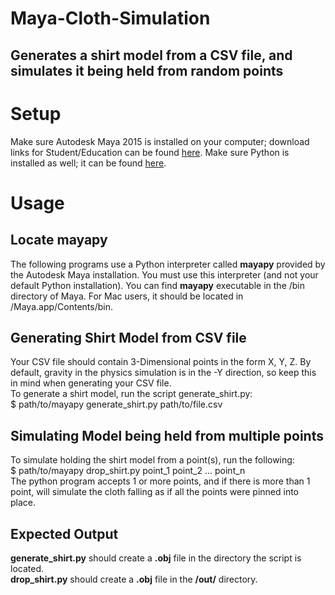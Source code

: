 # Maya-Cloth-Simulation
Generates a shirt model from a CSV file, and simulates it being held from random points  
---
# Setup
Make sure Autodesk Maya 2015 is installed on your computer; download links for Student/Education can be found [here](http://www.autodesk.com/education/free-software/maya). Make sure Python is installed as well; it can be found [here](https://www.python.org).  

# Usage
## Locate mayapy
The following programs use a Python interpreter called **mayapy** provided by the Autodesk Maya installation. You must use this interpreter (and not your default Python installation). You can find **mayapy** executable in the /bin directory of Maya. For Mac users, it should be located in /Maya.app/Contents/bin.  

## Generating Shirt Model from CSV file
Your CSV file should contain 3-Dimensional points in the form X, Y, Z. By default, gravity in the physics simulation is in the -Y direction, so keep this in mind when generating your CSV file.  
To generate a shirt model, run the script generate\_shirt.py:  
    $ path/to/mayapy generate_shirt.py path/to/file.csv  

## Simulating Model being held from multiple points
To simulate holding the shirt model from a point(s), run the following:  
    $ path/to/mayapy drop_shirt.py point_1 point_2 ... point_n  
The python program accepts 1 or more points, and if there is more than 1 point, will simulate the cloth falling as if all the points were pinned into place.

## Expected Output
**generate\_shirt.py** should create a **.obj** file in the directory the script is located.  
**drop\_shirt.py** should create a **.obj** file in the **/out/** directory.  
